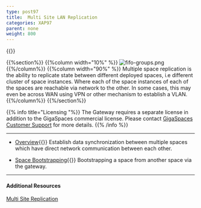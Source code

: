 ```yaml
---
type: post97
title:  Multi Site LAN Replication
categories: XAP97
parent: none
weight: 800
---
```


{{<wbr>}}

{{%section%}}
{{%column width="10%" %}}
![fifo-groups.png](/attachment_files/subject/multisite.png)
{{%/column%}}
{{%column width="90%" %}}
Multiple space replication is the ability to replicate state between different deployed spaces, i.e different cluster of space instances. Where each of the space instances of each of the spaces are reachable via network to the other. In some cases, this may even be across WAN using VPN or other mechanism to establish a VLAN.
{{%/column%}}
{{%/section%}}



{{% info title="Licensing "%}}
The Gateway requires a separate license in addition to the GigaSpaces commercial license. Please contact [GigaSpaces Customer Support](http://www.gigaspaces.com/content/customer-support-services) for more details.
{{% /info %}}


<hr/>

- [Overview](./multi-space-replication-over-the-lan-or-vpn.html){{<wbr>}}
Establish data synchronization between multiple spaces which have direct network communication between each other.

- [Space Bootstrapping](./replication-gateway-lan-bootstrapping-process.html){{<wbr>}}
Bootstrapping a space from another space via the gateway.

<hr/>

#### Additional Resources

[Multi Site Replication](./multi-site-replication-overview.html)
